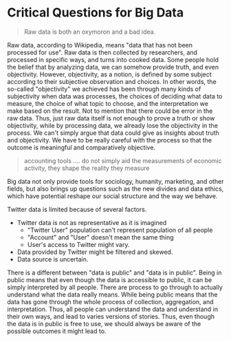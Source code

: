 # Critical Questions for Big Data

> Raw data is both an oxymoron and a bad idea.

Raw data, according to Wikipedia, means "data that has not been processed for use". Raw data is then collected by researchers, and processed in specific ways, and turns into cooked data. Some people hold the belief that by analyzing data, we can somehow provide truth, and even objectivity. However, objectivity, as a notion, is defined by some subject according to their subjective observation and choices. In other words, the so-called "objectivity" we achieved has been through many kinds of subjectivity when data was processes, the choices of deciding what data to measure, the choice of what topic to choose, and the interpretation we make based on the result. Not to mention that there could be error in the raw data. Thus, just raw data itself is not enough to prove a truth or show objectivity, while by processing data, we already lose the objectivity in the process. We can't simply argue that data could give as insights about truth and objectivity. We have to be really careful with the process so that the outcome is meaningful and comparatively objective.

> accounting tools .... do not simply aid the measurements of economic activity, they shape the reality they measure

Big data not only provide tools for sociology, humanity, marketing, and other fields, but also brings up questions such as the new divides and data ethics, which have potential reshape our social structure and the way we behave.

Twitter data is limited because of several factors.

- Twitter data is not as representative as it is imagined
    - "Twitter User" population can't represent population of all people
    - "Account" and "User" doesn't mean the same thing
    - User's access to Twitter might vary.
- Data provided by Twitter might be filtered and skewed.
- Data source is uncertain.

There is a different between "data is public" and "data is in public". Being in public means that even though the data is accessible to public, it can be simply interpreted by all people. There are process to go through to actually understand what the data really means. While being public means that the data has gone through the whole process of collection, aggregation, and interpretation. Thus, all people can understand the data and understand in their own ways, and lead to varies versions of stories. Thus, even though the data is in public is free to use, we should always be aware of the possible outcomes it might lead to.
